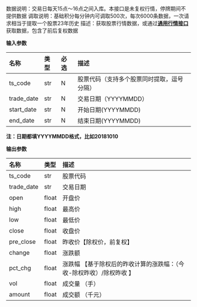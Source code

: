  数据说明：交易日每天15点～16点之间入库。本接口是未复权行情，停牌期间不提供数据
调取说明：基础积分每分钟内可调取500次，每次6000条数据，一次请求相当于提取一个股票23年历史
描述：获取股票行情数据，或通过[**通用行情接口**](https://tushare.pro/document/2?doc_id=109)获取数据，包含了前后复权数据

**输入参数**

| 名称       | 类型 | 必选 | 描述                                       |
| :--------- | :--- | :--- | :----------------------------------------- |
| ts_code    | str  | N    | 股票代码（支持多个股票同时提取，逗号分隔） |
| trade_date | str  | N    | 交易日期（YYYYMMDD）                       |
| start_date | str  | N    | 开始日期(YYYYMMDD)                         |
| end_date   | str  | N    | 结束日期(YYYYMMDD)                         |

**注：日期都填YYYYMMDD格式，比如20181010**

**输出参数**

| 名称       | 类型  | 描述                                                         |
| :--------- | :---- | :----------------------------------------------------------- |
| ts_code    | str   | 股票代码                                                     |
| trade_date | str   | 交易日期                                                     |
| open       | float | 开盘价                                                       |
| high       | float | 最高价                                                       |
| low        | float | 最低价                                                       |
| close      | float | 收盘价                                                       |
| pre_close  | float | 昨收价【除权价，前复权】                                     |
| change     | float | 涨跌额                                                       |
| pct_chg    | float | 涨跌幅 【基于除权后的昨收计算的涨跌幅：（今收-除权昨收）/除权昨收 】 |
| vol        | float | 成交量 （手）                                                |
| amount     | float | 成交额 （千元）                                              |
